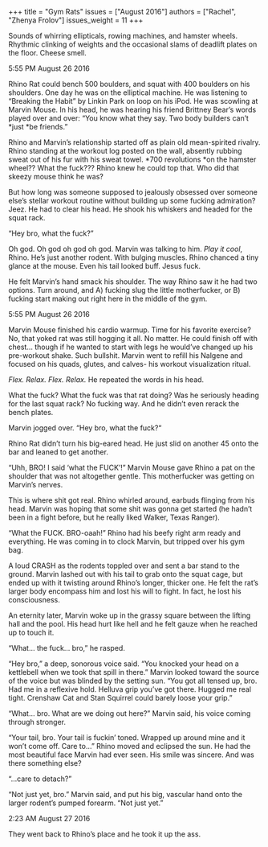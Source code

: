 +++
title = "Gym Rats"
issues = ["August 2016"]
authors = ["Rachel", "Zhenya Frolov"]
issues_weight = 11
+++

Sounds of whirring ellipticals, rowing machines, and hamster wheels. Rhythmic clinking of weights and the occasional slams of deadlift plates on the floor. Cheese smell.

5:55 PM August 26 2016

Rhino Rat could bench 500 boulders, and squat with 400 boulders on his shoulders. One day he was on the elliptical machine. He was listening to “Breaking the Habit” by Linkin Park on loop on his iPod. He was scowling at Marvin Mouse. In his head, he was hearing his friend Brittney Bear’s words played over and over: “You know what they say. Two body builders can’t *just *be friends.”

Rhino and Marvin’s relationship started off as plain old mean-spirited rivalry. Rhino standing at the workout log posted on the wall, absently rubbing sweat out of his fur with his sweat towel. *700 revolutions *on the hamster wheel?? What the fuck??? Rhino knew he could top that. Who did that skeezy mouse think he was?

But how long was someone supposed to jealously obsessed over someone else’s stellar workout routine without building up some fucking admiration? Jeez. He had to clear his head. He shook his whiskers and headed for the squat rack.

“Hey bro, what the fuck?”

Oh god. Oh god oh god oh god. Marvin was talking to him. *Play it cool*, Rhino. He’s just another rodent. With bulging muscles. Rhino chanced a tiny glance at the mouse. Even his tail looked buff. Jesus fuck.

He felt Marvin’s hand smack his shoulder. The way Rhino saw it he had two options. Turn around, and A) fucking slug the little motherfucker, or B) fucking start making out right here in the middle of the gym.

5:55 PM August 26 2016

Marvin Mouse finished his cardio warmup. Time for his favorite exercise? No, that yoked rat was still hogging it all. No matter. He could finish off with chest... though if he wanted to start with legs he would’ve changed up his pre-workout shake. Such bullshit. Marvin went to refill his Nalgene and focused on his quads, glutes, and calves- his workout visualization ritual.

*Flex. Relax. Flex. Relax.* He repeated the words in his head.

What the fuck? What the fuck was that rat doing? Was he seriously heading for the last squat rack? No fucking way. And he didn’t even rerack the bench plates.

Marvin jogged over. “Hey bro, what the fuck?“

Rhino Rat didn’t turn his big-eared head. He just slid on another 45 onto the bar and leaned to get another.

“Uhh, BRO! I said ‘what the FUCK’!” Marvin Mouse gave Rhino a pat on the shoulder that was not altogether gentle. This motherfucker was getting on Marvin’s nerves.

This is where shit got real. Rhino whirled around, earbuds flinging from his head. Marvin was hoping that some shit was gonna get started (he hadn’t been in a fight before, but he really liked Walker, Texas Ranger).

“What the FUCK. BRO-oaah!” Rhino had his beefy right arm ready and everything. He was coming in to clock Marvin, but tripped over his gym bag.

A loud CRASH as the rodents toppled over and sent a bar stand to the ground. Marvin lashed out with his tail to grab onto the squat cage, but ended up with it twisting around Rhino’s longer, thicker one. He felt the rat’s larger body encompass him and lost his will to fight. In fact, he lost his consciousness.

An eternity later, Marvin woke up in the grassy square between the lifting hall and the pool. His head hurt like hell and he felt gauze when he reached up to touch it.

“What… the fuck… bro,” he rasped.

“Hey bro,” a deep, sonorous voice said. “You knocked your head on a kettlebell when we took that spill in there.” Marvin looked toward the source of the voice but was blinded by the setting sun. “You got all tensed up, bro. Had me in a reflexive hold. Helluva grip you’ve got there. Hugged me real tight. Crenshaw Cat and Stan Squirrel could barely loose your grip.”

“What… bro. What are we doing out here?” Marvin said, his voice coming through stronger.

“Your tail, bro. Your tail is fuckin’ toned. Wrapped up around mine and it won’t come off. Care to…” Rhino moved and eclipsed the sun. He had the most beautiful face Marvin had ever seen. His smile was sincere. And was there something else?

“...care to detach?”

“Not just yet, bro.” Marvin said, and put his big, vascular hand onto the larger rodent’s pumped forearm. “Not just yet.”

2:23 AM August 27 2016

They went back to Rhino’s place and he took it up the ass.
